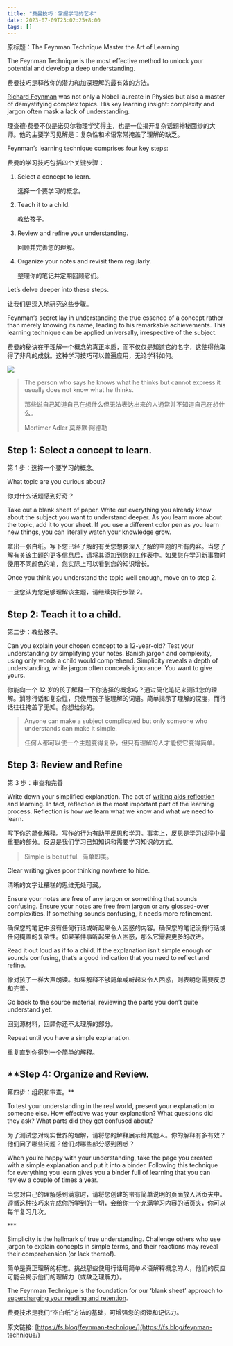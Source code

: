 ```yaml
---
title: "费曼技巧：掌握学习的艺术"
date: 2023-07-09T23:02:25+8:00
tags: []
---
```

原标题：The Feynman Technique Master the Art of Learning

The Feynman Technique is the most effective method to unlock your potential and develop a deep understanding.  

费曼技巧是释放你的潜力和加深理解的最有效的方法。

[Richard Feynman](https://fs.blog/intellectual-giants/richard-feynman/) was not only a Nobel laureate in Physics but also a master of demystifying complex topics. His key learning insight: complexity and jargon often mask a lack of understanding.  

理查德·费曼不仅是诺贝尔物理学奖得主，也是一位揭开复杂话题神秘面纱的大师。他的主要学习见解是：复杂性和术语常常掩盖了理解的缺乏。

Feynman’s learning technique comprises four key steps:  

费曼的学习技巧包括四个关键步骤：

1.  Select a concept to learn.  
    
    选择一个要学习的概念。
    
2.  Teach it to a child.  
    
    教给孩子。
      
3. Review and refine your understanding.  
    
    回顾并完善您的理解。
    
4.  Organize your notes and revisit them regularly.  
    
    整理你的笔记并定期回顾它们。

Let’s delve deeper into these steps.  

让我们更深入地研究这些步骤。

Feynman’s secret lay in understanding the true essence of a concept rather than merely knowing its name, leading to his remarkable achievements. This learning technique can be applied universally, irrespective of the subject.  

费曼的秘诀在于理解一个概念的真正本质，而不仅仅是知道它的名字，这使得他取得了非凡的成就。这种学习技巧可以普遍应用，无论学科如何。

![](https://149664534.v2.pressablecdn.com/wp-content/uploads/2012/04/FeynmanTechnique.jpg)

> The person who says he knows what he thinks but cannot express it usually does not know what he thinks.  
> 
> 那些说自己知道自己在想什么但无法表达出来的人通常并不知道自己在想什么。
> 
> Mortimer Adler 莫蒂默·阿德勒

## Step 1: Select a concept to learn.  
第 1 步：选择一个要学习的概念。

What topic are you curious about?  

你对什么话题感到好奇？

Take out a blank sheet of paper. Write out everything you already know about the subject you want to understand deeper. As you learn more about the topic, add it to your sheet. If you use a different color pen as you learn new things, you can literally watch your knowledge grow.  

拿出一张白纸。写下您已经了解的有关您想要深入了解的主题的所有内容。当您了解有关该主题的更多信息后，请将其添加到您的工作表中。如果您在学习新事物时使用不同颜色的笔，您实际上可以看到您的知识增长。

Once you think you understand the topic well enough, move on to step 2.  

一旦您认为您足够理解该主题，请继续执行步骤 2。

## Step 2: Teach it to a child.  
第二步：教给孩子。

Can you explain your chosen concept to a 12-year-old? Test your understanding by simplifying your notes. Banish jargon and complexity, using only words a child would comprehend. Simplicity reveals a depth of understanding, while jargon often conceals ignorance. You want to give yours.  

你能向一个 12 岁的孩子解释一下你选择的概念吗？通过简化笔记来测试您的理解。消除行话和复杂性，只使用孩子能理解的词语。简单揭示了理解的深度，而行话往往掩盖了无知。你想给你的。

> Anyone can make a subject complicated but only someone who understands can make it simple.  
> 
> 任何人都可以使一个主题变得复杂，但只有理解的人才能使它变得简单。

## Step 3: Review and Refine  
第 3 步：审查和完善

Write down your simplified explanation. The act of [writing aids reflection](https://fs.blog/why-write/) and learning. In fact, reflection is the most important part of the learning process. Reflection is how we learn what we know and what we need to learn.  

写下你的简化解释。写作的行为有助于反思和学习。事实上，反思是学习过程中最重要的部分。反思是我们学习已知知识和需要学习知识的方式。

> Simple is beautiful. 
> 简单即美。

Clear writing gives poor thinking nowhere to hide.  

清晰的文字让糟糕的思维无处可藏。

Ensure your notes are free of any jargon or something that sounds confusing. Ensure your notes are free from jargon or any glossed-over complexities. If something sounds confusing, it needs more refinement.  

确保您的笔记中没有任何行话或听起来令人困惑的内容。确保您的笔记没有行话或任何掩盖的复杂性。如果某件事听起来令人困惑，那么它需要更多的改进。

Read it out loud as if to a child. If the explanation isn’t simple enough or sounds confusing, that’s a good indication that you need to reflect and refine.  

像对孩子一样大声朗读。如果解释不够简单或听起来令人困惑，则表明您需要反思和完善。

Go back to the source material, reviewing the parts you don’t quite understand yet.  

回到源材料，回顾你还不太理解的部分。

Repeat until you have a simple explanation.  

重复直到你得到一个简单的解释。

## **Step 4: Organize and Review.  
第四步：组织和审查。**

To test your understanding in the real world, present your explanation to someone else. How effective was your explanation? What questions did they ask? What parts did they get confused about?  

为了测试您对现实世界的理解，请将您的解释展示给其他人。你的解释有多有效？他们问了哪些问题？他们对哪些部分感到困惑？

When you’re happy with your understanding, take the page you created with a simple explanation and put it into a binder. Following this technique for everything you learn gives you a binder full of learning that you can review a couple of times a year.  

当您对自己的理解感到满意时，请将您创建的带有简单说明的页面放入活页夹中。遵循这种技巧来完成你所学到的一切，会给你一个充满学习内容的活页夹，你可以每年复习几次。

\*\*\*

Simplicity is the hallmark of true understanding. Challenge others who use jargon to explain concepts in simple terms, and their reactions may reveal their comprehension (or lack thereof).  

简单是真正理解的标志。挑战那些使用行话用简单术语解释概念的人，他们的反应可能会揭示他们的理解力（或缺乏理解力）。

The Feynman Technique is the foundation for our ‘blank sheet’ approach to [supercharging your reading and retention](https://fs.blog/reading/).  

费曼技术是我们“空白纸”方法的基础，可增强您的阅读和记忆力。

原文链接: [https://fs.blog/feynman-technique/](https://fs.blog/feynman-technique/) 